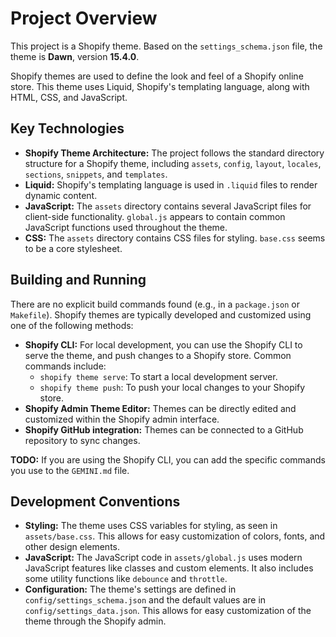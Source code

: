 # Project Overview

This project is a Shopify theme. Based on the `settings_schema.json` file, the theme is **Dawn**, version **15.4.0**.

Shopify themes are used to define the look and feel of a Shopify online store. This theme uses Liquid, Shopify's templating language, along with HTML, CSS, and JavaScript.

## Key Technologies

*   **Shopify Theme Architecture:** The project follows the standard directory structure for a Shopify theme, including `assets`, `config`, `layout`, `locales`, `sections`, `snippets`, and `templates`.
*   **Liquid:** Shopify's templating language is used in `.liquid` files to render dynamic content.
*   **JavaScript:** The `assets` directory contains several JavaScript files for client-side functionality. `global.js` appears to contain common JavaScript functions used throughout the theme.
*   **CSS:** The `assets` directory contains CSS files for styling. `base.css` seems to be a core stylesheet.

## Building and Running

There are no explicit build commands found (e.g., in a `package.json` or `Makefile`). Shopify themes are typically developed and customized using one of the following methods:

*   **Shopify CLI:** For local development, you can use the Shopify CLI to serve the theme, and push changes to a Shopify store. Common commands include:
    *   `shopify theme serve`: To start a local development server.
    *   `shopify theme push`: To push your local changes to your Shopify store.
*   **Shopify Admin Theme Editor:** Themes can be directly edited and customized within the Shopify admin interface.
*   **Shopify GitHub integration:** Themes can be connected to a GitHub repository to sync changes.

**TODO:** If you are using the Shopify CLI, you can add the specific commands you use to the `GEMINI.md` file.

## Development Conventions

*   **Styling:** The theme uses CSS variables for styling, as seen in `assets/base.css`. This allows for easy customization of colors, fonts, and other design elements.
*   **JavaScript:** The JavaScript code in `assets/global.js` uses modern JavaScript features like classes and custom elements. It also includes some utility functions like `debounce` and `throttle`.
*   **Configuration:** The theme's settings are defined in `config/settings_schema.json` and the default values are in `config/settings_data.json`. This allows for easy customization of the theme through the Shopify admin.
